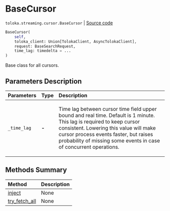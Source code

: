 # BaseCursor
`toloka.streaming.cursor.BaseCursor` | [Source code](https://github.com/Toloka/toloka-kit/blob/v1.2.1/src/streaming/cursor.py#L80)

```python
BaseCursor(
    self,
    toloka_client: Union[TolokaClient, AsyncTolokaClient],
    request: BaseSearchRequest,
    time_lag: timedelta = ...
)
```

Base class for all cursors.

## Parameters Description

| Parameters | Type | Description |
| :----------| :----| :-----------|
`_time_lag`|**-**|<p>Time lag between cursor time field upper bound and real time. Default is 1 minute. This lag is required to keep cursor consistent. Lowering this value will make cursor process events faster, but raises probability of missing some events in case of concurrent operations.</p>
## Methods Summary

| Method | Description |
| :------| :-----------|
[inject](toloka.streaming.cursor.BaseCursor.inject.md)| None
[try_fetch_all](toloka.streaming.cursor.BaseCursor.try_fetch_all.md)| None
